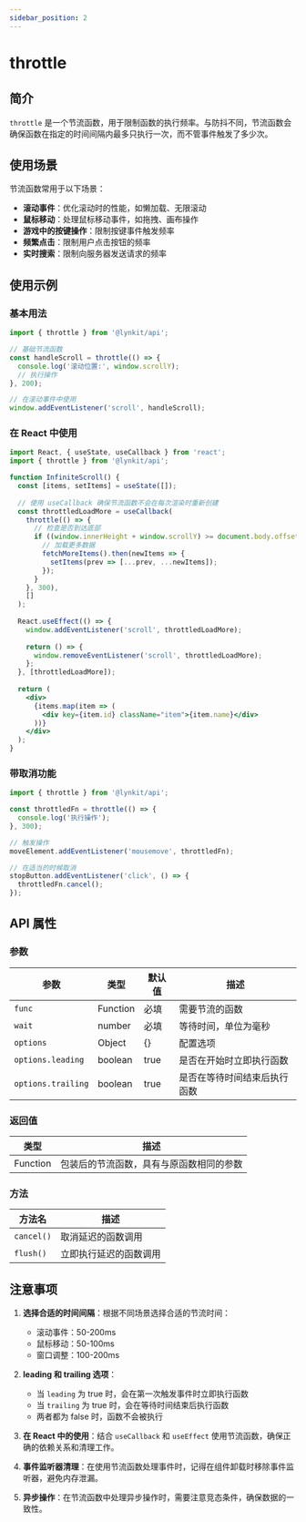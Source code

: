 ```yaml
---
sidebar_position: 2
---
```


# throttle

## 简介

`throttle` 是一个节流函数，用于限制函数的执行频率。与防抖不同，节流函数会确保函数在指定的时间间隔内最多只执行一次，而不管事件触发了多少次。

## 使用场景

节流函数常用于以下场景：

- **滚动事件**：优化滚动时的性能，如懒加载、无限滚动
- **鼠标移动**：处理鼠标移动事件，如拖拽、画布操作
- **游戏中的按键操作**：限制按键事件触发频率
- **频繁点击**：限制用户点击按钮的频率
- **实时搜索**：限制向服务器发送请求的频率

## 使用示例

### 基本用法

```js
import { throttle } from '@lynkit/api';

// 基础节流函数
const handleScroll = throttle(() => {
  console.log('滚动位置:', window.scrollY);
  // 执行操作
}, 200);

// 在滚动事件中使用
window.addEventListener('scroll', handleScroll);
```

### 在 React 中使用

```jsx
import React, { useState, useCallback } from 'react';
import { throttle } from '@lynkit/api';

function InfiniteScroll() {
  const [items, setItems] = useState([]);
  
  // 使用 useCallback 确保节流函数不会在每次渲染时重新创建
  const throttledLoadMore = useCallback(
    throttle(() => {
      // 检查是否到达底部
      if ((window.innerHeight + window.scrollY) >= document.body.offsetHeight - 200) {
        // 加载更多数据
        fetchMoreItems().then(newItems => {
          setItems(prev => [...prev, ...newItems]);
        });
      }
    }, 300),
    []
  );
  
  React.useEffect(() => {
    window.addEventListener('scroll', throttledLoadMore);
    
    return () => {
      window.removeEventListener('scroll', throttledLoadMore);
    };
  }, [throttledLoadMore]);
  
  return (
    <div>
      {items.map(item => (
        <div key={item.id} className="item">{item.name}</div>
      ))}
    </div>
  );
}
```

### 带取消功能

```js
import { throttle } from '@lynkit/api';

const throttledFn = throttle(() => {
  console.log('执行操作');
}, 300);

// 触发操作
moveElement.addEventListener('mousemove', throttledFn);

// 在适当的时候取消
stopButton.addEventListener('click', () => {
  throttledFn.cancel();
});
```

## API 属性

### 参数

| 参数 | 类型 | 默认值 | 描述 |
| --- | --- | --- | --- |
| `func` | Function | 必填 | 需要节流的函数 |
| `wait` | number | 必填 | 等待时间，单位为毫秒 |
| `options` | Object | {} | 配置选项 |
| `options.leading` | boolean | true | 是否在开始时立即执行函数 |
| `options.trailing` | boolean | true | 是否在等待时间结束后执行函数 |

### 返回值

| 类型 | 描述 |
| --- | --- |
| Function | 包装后的节流函数，具有与原函数相同的参数 |

### 方法

| 方法名 | 描述 |
| --- | --- |
| `cancel()` | 取消延迟的函数调用 |
| `flush()` | 立即执行延迟的函数调用 |

## 注意事项

1. **选择合适的时间间隔**：根据不同场景选择合适的节流时间：
   - 滚动事件：50-200ms
   - 鼠标移动：50-100ms
   - 窗口调整：100-200ms

2. **leading 和 trailing 选项**：
   - 当 `leading` 为 true 时，会在第一次触发事件时立即执行函数
   - 当 `trailing` 为 true 时，会在等待时间结束后执行函数
   - 两者都为 false 时，函数不会被执行

3. **在 React 中的使用**：结合 `useCallback` 和 `useEffect` 使用节流函数，确保正确的依赖关系和清理工作。

4. **事件监听器清理**：在使用节流函数处理事件时，记得在组件卸载时移除事件监听器，避免内存泄漏。

5. **异步操作**：在节流函数中处理异步操作时，需要注意竞态条件，确保数据的一致性。
